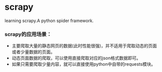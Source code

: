 # scrapy
learning scrapy.A python spider framework.
### scrapy的应用场景：
- 主要爬取大量的静态网页的数据(此时性能很强)，并不适用于爬取动态的页面或者少量数据的页面。
- 动态页面数据的爬取，可以使用直接爬取对应的json格式数据即可。
- 如果只需要爬取少量内容，就可以直接使用python中自带的requests模块。

